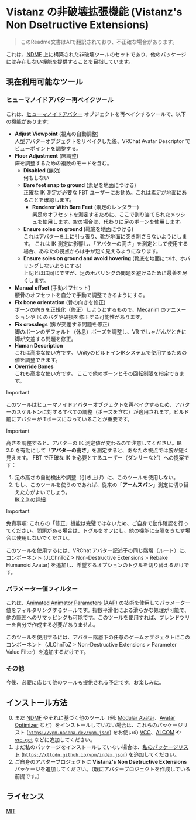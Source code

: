 # Vistanz の非破壊拡張機能 (Vistanz's Non Dsetructive Extensions)

> このReadme文書はAIで翻訳されており、不正確な場合があります。

これは、[NDMF](https://ndmf.nadena.dev/) 上に構築された非破壊ツールのセットであり、他のパッケージには存在しない機能を提供することを目指しています。

## 現在利用可能なツール

### ヒューマノイドアバター再ベイクツール

これは、[ヒューマノイドアバター](https://docs.unity3d.com/2022.3/Documentation/Manual/AvatarCreationandSetup.html) オブジェクトを再ベイクするツールで、以下の機能があります:

- **Adjust Viewpoint** (視点の自動調整)  
  人型アバターオブジェクトをリベイクした後、VRChat Avatar Descriptor でビューポイントを調整する。
- **Floor Adjustment** (床調整)  
  床を調整するための複数のモードを含む。  
  - **Disabled** (無効)  
    何もしない
  - **Bare feet snap to ground** (素足を地面につける)  
    正確な IK 測定が必要な FBT ユーザーにお勧め。これは素足が地面にあることを確認します。
    - **Renderer With Bare Feet** (素足のレンダラー)  
      素足のオフセットを測定するために、ここで割り当てられたメッシュを使用します。空の場合は、代わりに足のボーンを使用します。
  - **Ensure soles on ground** (靴底を地面につける)  
    これはアバターを上に引っ張り、靴が地面に突き刺さらないようにします。
    これは IK 測定に影響し、「アバターの高さ」を測定として使用する場合、あなたの視点からは手が短く見えるようになります。
  - **Ensure soles on ground and avoid hovering** (靴底を地面につけ、ホバリングしないようにする)  
    上記とほぼ同じですが、足のホバリングの問題を避けるために最善を尽くします。
- **Manual offset** (手動オフセット)  
  腰骨のオフセットを自分で手動で調整できるようにする。
- **Fix bone orientation** (骨の向きを修正)  
  ボーンの向きを正規化（修正）しようとするもので、Mecanim のアニメーションや IK のバグや破損を修正する可能性があります。
- **Fix crosslegs** (脚が交差する問題を修正)  
  脚のボーンのデフォルト（休息）ポーズを調整し、VR でしゃがんだときに脚が交差する問題を修正。
- **Human Description**  
  これは高度な使い方です。
  UnityのビルトインIKシステムで使用するための値を調整できます。
- **Override Bones**  
  これも高度な使い方です。
  ここで他のボーンとその回転制限を指定できます。

> [!IMPORTANT]  
> このツールはヒューマノイドアバターオブジェクトを再ベイクするため、アバターのスケルトンに対するすべての調整（ポーズを含む）が適用されます。ビルド前にアバターが Tポーズになっていることが重要です。

> [!IMPORTANT]
> 高さを調整すると、アバターの IK 測定値が変わるので注意してください。IK 2.0 を有効にして「**アバターの高さ**」を測定すると、あなたの視点では腕が短く見えます。
> FBT で正確な IK を必要とするユーザー（ダンサーなど）への提案です：
> 1. 足の高さの自動検出や調整（引き上げ）に、このツールを使用しない。
> 2. もし、このツールを使うのであれば、従来の「**アームスパン**」測定に切り替えた方がよいでしょう。  
> [IK 2.0 の詳細](https://docs.vrchat.com/docs/ik-20-features-and-options)

> [!IMPORTANT]  
> 免責事項: これらの「修正」機能は完璧ではないため、ご自身で動作確認を行ってください。問題がある場合は、トグルをオフにし、他の機能に支障をきたす場合は使用しないでください。

このツールを使用するには、VRChat アバター記述子の同じ階層（ルート）に、コンポーネント (JLChnToZ > Non-Destructive Extensions > Rebake Humanoid Avatar) を追加し、希望するオプションのトグルを切り替えるだけです。

### パラメーター値フィルター

これは、[Animated Animator Parameters (AAP)](https://vrc.school/docs/Other/AAPs) の技術を使用してパラメーター値をフィルタリングするツールです。指数平滑化による滑らかな処理が可能で、他の範囲へのリマッピングも可能です。このツールを使用すれば、ブレンドツリーを自分で作成する必要がありません。

このツールを使用するには、アバター階層下の任意のゲームオブジェクトにこのコンポーネント（JLChnToZ > Non-Destructive Extensions > Parameter Value Filter）を追加するだけです。

### その他

今後、必要に応じて他のツールも提供される予定です。お楽しみに。

## インストール方法

0. まだ [NDMF](https://ndmf.nadena.dev/) やそれに基づく他のツール（例: [Modular Avatar](https://modular-avatar.nadena.dev/)、[Avatar Optimizer](https://vpm.anatawa12.com/avatar-optimizer/) など）をインストールしていない場合は、これらのパッケージリスト ([`https://vpm.nadena.dev/vpm.json`](vcc://vpm/addRepo?url=https://vpm.nadena.dev/vpm.json)) をお使いの [VCC](https://vcc.docs.vrchat.com/)、[ALCOM](https://vrc-get.anatawa12.com/alcom/) や [vrc-get](https://github.com/vrc-get/vrc-get) などに追加してください。  
1. まだ私のパッケージをインストールしていない場合は、[私のパッケージリスト](https://xtlcdn.github.io/vpm/) ([`https://xtlcdn.github.io/vpm/index.json`](vcc://vpm/addRepo?url=https://xtlcdn.github.io/vpm/index.json)) を追加してください。  
2. ご自身のアバタープロジェクトに **Vistanz's Non Dsetructive Extensions** パッケージを追加してください。（既にアバタープロジェクトを作成している前提です。）

## ライセンス

[MIT](LICENSE)